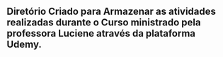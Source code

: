 ## Diretório Criado para Armazenar as atividades realizadas durante o Curso ministrado pela professora Luciene através da plataforma Udemy.

